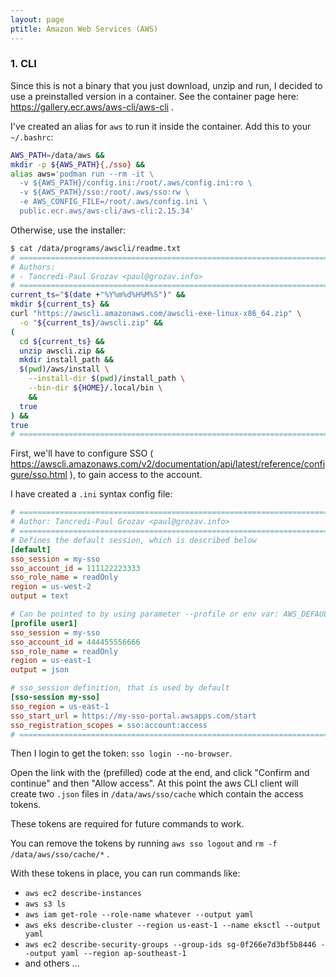 ```yaml
---
layout: page
ptitle: Amazon Web Services (AWS)
---
```


### 1. CLI
Since this is not a binary that you just download, unzip and run, I decided to
use a preinstalled version in a container. See the container page here:
https://gallery.ecr.aws/aws-cli/aws-cli .

I've created an alias for `aws` to run it inside the container. Add this to your
`~/.bashrc`:
```sh
AWS_PATH=/data/aws &&
mkdir -p ${AWS_PATH}{,/sso} &&
alias aws='podman run --rm -it \
  -v ${AWS_PATH}/config.ini:/root/.aws/config.ini:ro \
  -v ${AWS_PATH}/sso:/root/.aws/sso:rw \
  -e AWS_CONFIG_FILE=/root/.aws/config.ini \
  public.ecr.aws/aws-cli/aws-cli:2.15.34'
```

Otherwise, use the installer:
```sh
$ cat /data/programs/awscli/readme.txt
# ============================================================================ #
# Authors:
# - Tancredi-Paul Grozav <paul@grozav.info>
# ============================================================================ #
current_ts="$(date +"%Y%m%d%H%M%S")" &&
mkdir ${current_ts} &&
curl "https://awscli.amazonaws.com/awscli-exe-linux-x86_64.zip" \
  -o "${current_ts}/awscli.zip" &&
(
  cd ${current_ts} &&
  unzip awscli.zip &&
  mkdir install_path &&
  $(pwd)/aws/install \
    --install-dir $(pwd)/install_path \
    --bin-dir ${HOME}/.local/bin \
    &&
  true
) &&
true
# ============================================================================ #
```

First, we'll have to configure SSO (
https://awscli.amazonaws.com/v2/documentation/api/latest/reference/configure/sso.html
), to gain access to the account.

I have created a `.ini` syntax config file:
```ini
# ============================================================================ #
# Author: Tancredi-Paul Grozav <paul@grozav.info>
# ============================================================================ #
# Defines the default session, which is described below
[default]
sso_session = my-sso
sso_account_id = 111122223333
sso_role_name = readOnly
region = us-west-2
output = text

# Can be pointed to by using parameter --profile or env var: AWS_DEFAULT_PROFILE
[profile user1]
sso_session = my-sso
sso_account_id = 444455556666
sso_role_name = readOnly
region = us-east-1
output = json

# sso_session definition, that is used by default
[sso-session my-sso]
sso_region = us-east-1
sso_start_url = https://my-sso-portal.awsapps.com/start
sso_registration_scopes = sso:account:access
# ============================================================================ #
```

Then I login to get the token: `sso login --no-browser`.

Open the link with the (prefilled) code at the end, and click "Confirm and
continue" and then "Allow access". At this point the aws CLI client will create
two `.json` files in `/data/aws/sso/cache` which contain the access tokens.

These tokens are required for future commands to work.

You can remove the tokens by running `aws sso logout` and
`rm -f /data/aws/sso/cache/*` .

With these tokens in place, you can run commands like:
- `aws ec2 describe-instances`
- `aws s3 ls`
- `aws iam get-role --role-name whatever --output yaml`
- `aws eks describe-cluster --region us-east-1 --name eksctl --output yaml`
- `aws ec2 describe-security-groups --group-ids sg-0f266e7d3bf5b8446
     --output yaml --region ap-southeast-1`
- and others ...
